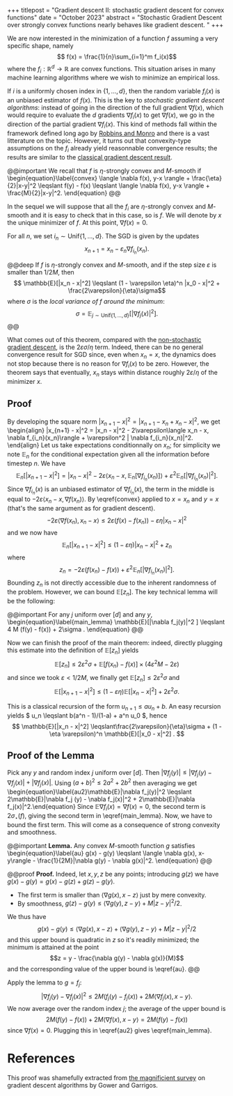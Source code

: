 +++
titlepost = "Gradient descent II: stochastic gradient descent for convex functions"
date = "October 2023"
abstract = "Stochastic Gradient Descent over strongly convex functions nearly behaves like gradient descent. "
+++

We are now interested in the minimization of a function $f$ assuming a very specific shape, namely 
$$ f(x) = \frac{1}{n}\sum_{i=1}^m f_i(x)$$
where the $f_i : \mathbb{R}^d \to \mathbb{R}$ are convex functions. This situation arises in many machine learning algorithms where we wish to minimize an empirical loss.

If $i$ is a uniformly chosen index in $\{1, \dotsc, d\}$, then the random variable $f_i(x)$ is an unbiased estimator of $f(x)$. This is the key to *stochastic gradient descent algorithms*: instead of going in the direction of the full gradient $\nabla f(x)$, which would require to evaluate the $d$ gradients $\nabla f_i(x)$ to get $\nabla f(x)$, we go in the direction of the partial gradient $\nabla f_i(x)$. This kind of methods fall within the framework defined long ago by [Robbins and Monro](https://en.wikipedia.org/wiki/Stochastic_approximation) and there is a vast litterature on the topic. However, it turns out that convexity-type assumptions on the $f_i$ already yield reasonnable convergence results; the results are similar to the [classical gradient descent result](/posts/gradient/). 

@@important
We recall that $f$ is $\eta$-strongly convex and $M$-smooth if 
\begin{equation}\label{convex} \langle \nabla f(x), y-x \rangle +  \frac{\eta}{2}|x-y|^2 \leqslant f(y) - f(x) \leqslant \langle \nabla f(x), y-x \rangle +  \frac{M}{2}|x-y|^2. \end{equation}
@@ 

In the sequel we will suppose that all the $f_i$ are $\eta$-strongly convex and $M$-smooth and it is easy to check that in this case, so is $f$. We will denote by $x$ the unique minimizer of $f$. At this point, $\nabla f(x)=0$. 

For all $n$, we set $i_n \sim \mathrm{Unif}\{1,\dotsc, d\}$. The SGD is given by the updates
$$ x_{n+1} = x_n - \varepsilon_n \nabla f_{i_n}(x_n).$$

@@deep
If $f$ is $\eta$-strongly convex and $M$-smooth, and if the step size $\varepsilon$ is smaller than $1/2M$, then
$$ \mathbb{E}[|x_n - x|^2] \leqslant (1 - \varepsilon \eta)^n |x_0 - x|^2 + \frac{2\varepsilon}{\eta}\sigma$$
where $\sigma$ is the *local variance of $f$ around the minimum*: 
$$\sigma = \mathbb{E}_{j \sim \mathrm{Unif}\{1, \dotsc, d\}}[|\nabla f_j(x)|^2].  $$
@@

What comes out of this theorem, compared with the [non-stochastic gradient descent](/posts/gradient/), is the $2\varepsilon\sigma / \eta$ term. Indeed, there can be no general convergence result for SGD since, even when $x_n = x$, the dynamics does not stop because there is no reason for $\nabla f_i(x)$ to be zero. However, the theorem says that eventually, $x_n$ stays within distance roughly $2\varepsilon / \eta$ of the minimizer $x$. 

## Proof 

By developing the square norm $|x_{n+1} - x|^2 = |x_{n+1} - x_n + x_n - x|^2$, we get
\begin{align}
|x_{n+1} - x|^2 = |x_n - x|^2 - 2\varepsilon\langle x_n - x, \nabla f_{i_n}(x_n)\rangle + \varepsilon^2 | \nabla f_{i_n}(x_n)|^2. 
\end{align}
Let us take expectations conditionnally on $x_n$; for simplicity we note $\mathbb{E}_n$ for the conditional expectation given all the information before timestep $n$. We have
$$\mathbb{E}_n[|x_{n+1} - x|^2 ]= |x_n - x|^2 - 2\varepsilon\langle x_n - x, \mathbb{E}_n[\nabla f_{i_n}(x_n)]\rangle + \varepsilon^2 \mathbb{E}_n[| \nabla f_{i_n}(x_n)|^2]. $$
 Since $\nabla f_{i_n}(x)$ is an unbiased estimator of $\nabla f_{i_n}(x)$, the term in the middle is equal to $-2\varepsilon\langle x_n - x, \nabla f(x_n)\rangle$. By \eqref{convex} applied to $x=x_n$ and $y = x$ (that's the same argument as for gradient descent).  
 $$ -2\varepsilon \langle \nabla f(x_n), x_n - x \rangle \leqslant 2\varepsilon(f(x) - f(x_n)) - \varepsilon\eta|x_n - x|^2$$
and we now have 
$$\mathbb{E}_n[|x_{n+1} - x|^2 ]\leqslant (1 - \varepsilon \eta) |x_n - x|^2 + z_n $$
where
 $$ z_n = - 2\varepsilon (f(x_n) - f(x)) + \varepsilon^2 \mathbb{E}_n[|\nabla f_{i_n}(x_n)|^2].$$ 
Bounding $z_n$ is not directly accessible due to the inherent randomness of the problem. However, we can bound $\mathbb{E}[z_n]$. The key technical lemma will be the following: 

@@important
For any $j$ uniform over $[d]$ and any $y$, 
\begin{equation}\label{main_lemma}
 \mathbb{E}[|\nabla f_j(y)|^2 ] \leqslant  4 M (f(y) - f(x)) + 2\sigma .
\end{equation}
@@ 

Now we can finish the proof of the main theorem: indeed, directly plugging this estimate into the definition of $\mathbb{E}[z_n]$ yields 
$$\mathbb{E}[z_n] \leqslant 2 \varepsilon^2 \sigma + \mathbb{E}[f(x_n) - f(x)]\times \left(4\varepsilon^2 M  - 2\varepsilon \right) $$
and since we took $\varepsilon < 1/2M$, we finally get $\mathbb{E}[z_n] \leqslant 2\varepsilon^2 \sigma$ and 
$$ \mathbb{E}[|x_{n+1} - x|^2] \leqslant (1 - \varepsilon \eta)\mathbb{E}[|x_n - x|^2] + 2\varepsilon^2 \sigma.$$

This is a classical recursion of the form $u_{n+1} \leqslant a u_n + b$. An easy recursion yields $ u_n \leqslant b(a^n - 1)/(1-a) + a^n u_0  $, hence 
$$ \mathbb{E}[|x_n - x|^2] \leqslant\frac{2\varepsilon}{\eta}\sigma   + (1 - \eta \varepsilon)^n \mathbb{E}[|x_0 - x|^2] . $$

## Proof of the Lemma

Pick any $y$ and random index $j$ uniform over $[d]$. Then $|\nabla f_j(y)| \leqslant |\nabla f_j (y) - \nabla f_j(x)| + |\nabla f_j(x)|$. Using $(a+b)^2 \leqslant 2a^2 + 2b^2$ then averaging we get 
\begin{equation}\label{au2}\mathbb{E}|\nabla f_j(y)|^2 \leqslant 2\mathbb{E}|\nabla f_j (y) - \nabla f_j(x)|^2 + 2\mathbb{E}|\nabla f_j(x)|^2.\end{equation}
Since $\mathbb{E}\nabla f_i(x) = \nabla f(x) = 0$, the second term is $2\sigma_\star(f)$, giving the second term in \eqref{main_lemma}. Now, we have to bound the first term. This will come as a consequence of strong convexity and smoothness. 


@@important
**Lemma.** Any convex $M$-smooth function $g$ satisfies
\begin{equation}\label{au}
 g(x) - g(y) \leqslant \langle \nabla g(x), x-y\rangle  - \frac{1}{2M}|\nabla g(y) - \nabla g(x)|^2.
\end{equation}
@@ 

@@proof 
**Proof.** 
Indeed, let $x,y,z$ be any points; introducing $g(z)$ we have $g(x)-g(y) = g(x) - g(z) + g(z) - g(y)$. 

- The first term is smaller than $\langle \nabla g(x), x-z\rangle$ just by mere convexity. 
- By smoothness, $g(z) - g(y) \leqslant \langle \nabla g(y), z-y\rangle + M|z-y|^2/2$. 

We thus have 
$$g(x) - g(y) \leqslant  \langle \nabla g(x), x-z\rangle + \langle \nabla g(y), z-y\rangle + M|z-y|^2/2$$
and this upper bound is quadratic in $z$ so it's readily minimized; the minimum is attained at the point
$$z = y - \frac{\nabla g(y) - \nabla g(x)}{M}$$
and the corresponding value of the upper bound is \eqref{au}. 
@@

Apply the lemma to $g = f_j$: 
$$ |\nabla f_j(y) - \nabla f_j(x)|^2 \leqslant 2M(f_j(y) - f_j(x))  + 2M \langle \nabla f_j(x), x-y\rangle.$$
We now average over the random index $j$; the average of the upper bound is 
$$ 2M (f(y) - f(x)) + 2M \langle \nabla f(x), x-y\rangle = 2M(f(y) - f(x))$$
since $\nabla f(x) = 0$. Plugging this in \eqref{au2} gives \eqref{main_lemma}. 

# References

This proof was shamefully extracted from [the magnificient survey](https://arxiv.org/pdf/2301.11235.pdf) on gradient descent algorithms by Gower and Garrigos. 